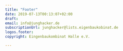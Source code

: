 ```yaml
---
title: "Footer"
date: 2019-07-13T00:13:07+02:00
draft: 
email: info@junghacker.de
subscriptionUrl: junghacker@lists.eigenbaukobinat.de
logos.footer: 
copyright: Eingenbaukombinat Halle e.V.

---
```


